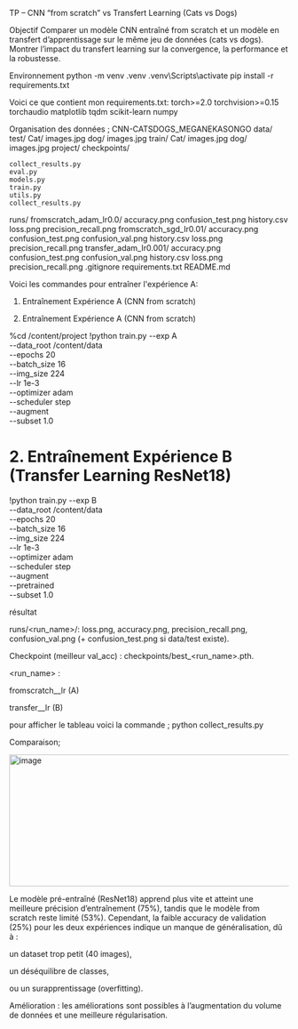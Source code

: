 TP – CNN “from scratch” vs Transfert Learning (Cats vs Dogs)

Objectif
Comparer un modèle CNN entraîné from scratch et un modèle en transfert d’apprentissage sur le même jeu de données (cats vs dogs). Montrer l’impact du transfert learning sur la convergence, la performance et la robustesse.

Environnement
python -m venv .venv
 .venv\Scripts\activate
pip install -r requirements.txt

Voici ce que contient mon requirements.txt:
torch>=2.0
torchvision>=0.15
torchaudio
matplotlib
tqdm
scikit-learn
numpy

Organisation des données ;
CNN-CATSDOGS_MEGANEKASONGO
data/
    test/
        Cat/
        images.jpg
        dog/
        images.jpg
    train/
        Cat/
        images.jpg
        dog/
        images.jpg
project/
    checkpoints/
    
    collect_results.py
    eval.py
    models.py
    train.py
    utils.py
    collect_results.py

runs/
    fromscratch_adam_Ir0.0/
        accuracy.png
        confusion_test.png
        history.csv
        loss.png
        precision_recall.png
    fromscratch_sgd_Ir0.01/
        accuracy.png
        confusion_test.png
        confusion_val.png
        history.csv
        loss.png
        precision_recall.png
    transfer_adam_Ir0.001/
    accuracy.png
        confusion_test.png
        confusion_val.png
        history.csv
        loss.png
        precision_recall.png
.gitignore
requirements.txt
README.md

Voici les commandes pour entraîner l'expérience A:
 1. Entraînement Expérience A (CNN from scratch)

 1. Entraînement Expérience A (CNN from scratch)

%cd /content/project
!python train.py --exp A \
  --data_root /content/data \
  --epochs 20 \
  --batch_size 16 \
  --img_size 224 \
  --lr 1e-3 \
  --optimizer adam \
  --scheduler step \
  --augment \
  --subset 1.0


#  2. Entraînement Expérience B (Transfer Learning ResNet18)

!python train.py --exp B \
  --data_root /content/data \
  --epochs 20 \
  --batch_size 16 \
  --img_size 224 \
  --lr 1e-3 \
  --optimizer adam \
  --scheduler step \
  --augment \
  --pretrained \
  --subset 1.0

résultat 

runs/<run_name>/: loss.png, accuracy.png, precision_recall.png, confusion_val.png (+ confusion_test.png si data/test existe).

Checkpoint (meilleur val_acc) : checkpoints/best_<run_name>.pth.

<run_name> :

fromscratch_<optimizer>_lr<LR> (A)

transfer_<optimizer>_lr<LR> (B)

pour afficher le tableau voici la commande ;
python collect_results.py

Comparaison;


<img width="1018" height="237" alt="image" src="https://github.com/user-attachments/assets/cbd2ab35-5c00-4aaf-a36d-39f56713bbe5" />

Le modèle pré-entraîné (ResNet18) apprend plus vite et atteint une meilleure précision d’entraînement (75%), tandis que le modèle from scratch reste limité (53%).
Cependant, la faible accuracy de validation (25%) pour les deux expériences indique un manque de généralisation, dû à :

un dataset trop petit (40 images),

un déséquilibre de classes,

ou un surapprentissage (overfitting).

Amélioration : les améliorations sont possibles à l’augmentation du volume de données et une meilleure régularisation.
